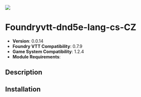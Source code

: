 ![](https://img.shields.io/badge/Foundry-v0.7.0-informational)

# Foundryvtt-dnd5e-lang-cs-CZ

* **Version**: 0.0.14
* **Foundry VTT Compatibility**: 0.7.9
* **Game System Compatibility**: 1.2.4
* **Module Requirements**: 

## Description


## Installation

